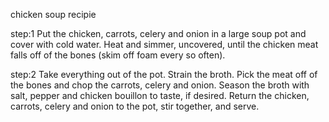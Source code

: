 chicken soup recipie


step:1 Put the chicken, carrots, celery and onion in a large soup pot and cover with cold water. Heat and simmer, uncovered,
       until the chicken meat falls off of the bones (skim off foam every so often).

step:2 Take everything out of the pot. Strain the broth. Pick the meat off of the bones and chop the carrots, celery and onion.
         Season the broth with salt, pepper and chicken bouillon to taste, if desired. 
        Return the chicken, carrots, celery and onion to the pot, stir together, and serve.      

          